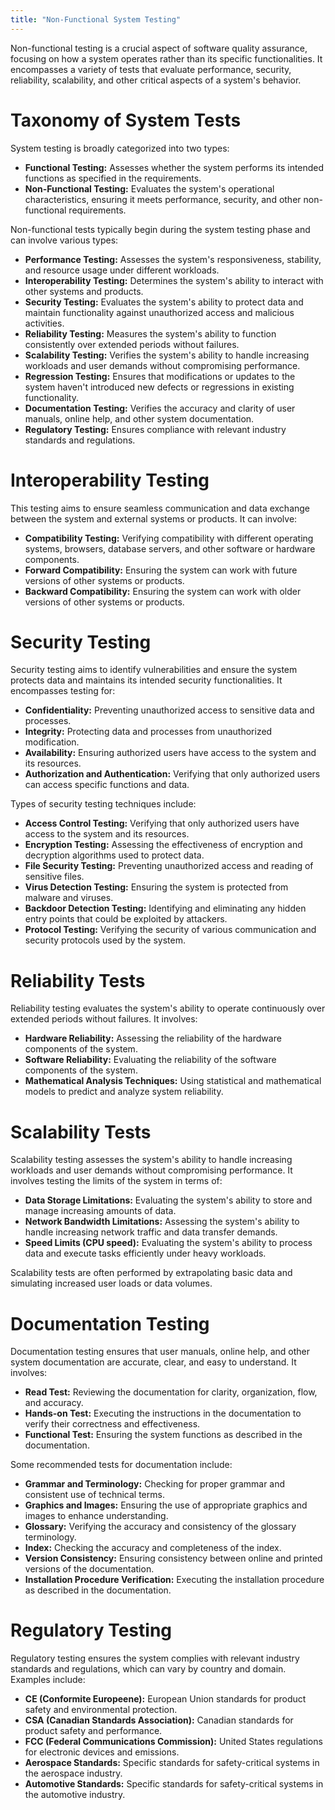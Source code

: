 ```yaml
---
title: "Non-Functional System Testing"
---
```


Non-functional testing is a crucial aspect of software quality assurance, focusing on how a system operates rather than its specific functionalities. It encompasses a variety of tests that evaluate performance, security, reliability, scalability, and other critical aspects of a system's behavior.

# Taxonomy of System Tests

System testing is broadly categorized into two types:

* **Functional Testing:** Assesses whether the system performs its intended functions as specified in the requirements.
* **Non-Functional Testing:** Evaluates the system's operational characteristics, ensuring it meets performance, security, and other non-functional requirements.

Non-functional tests typically begin during the system testing phase and can involve various types:

* **Performance Testing:** Assesses the system's responsiveness, stability, and resource usage under different workloads.
* **Interoperability Testing:** Determines the system's ability to interact with other systems and products.
* **Security Testing:** Evaluates the system's ability to protect data and maintain functionality against unauthorized access and malicious activities.
* **Reliability Testing:** Measures the system's ability to function consistently over extended periods without failures.
* **Scalability Testing:** Verifies the system's ability to handle increasing workloads and user demands without compromising performance.
* **Regression Testing:** Ensures that modifications or updates to the system haven't introduced new defects or regressions in existing functionality.
* **Documentation Testing:** Verifies the accuracy and clarity of user manuals, online help, and other system documentation.
* **Regulatory Testing:** Ensures compliance with relevant industry standards and regulations.

# Interoperability Testing

This testing aims to ensure seamless communication and data exchange between the system and external systems or products. It can involve:

* **Compatibility Testing:** Verifying compatibility with different operating systems, browsers, database servers, and other software or hardware components.
* **Forward Compatibility:** Ensuring the system can work with future versions of other systems or products.
* **Backward Compatibility:** Ensuring the system can work with older versions of other systems or products.

# Security Testing

Security testing aims to identify vulnerabilities and ensure the system protects data and maintains its intended security functionalities. It encompasses testing for:

* **Confidentiality:** Preventing unauthorized access to sensitive data and processes.
* **Integrity:** Protecting data and processes from unauthorized modification.
* **Availability:** Ensuring authorized users have access to the system and its resources.
* **Authorization and Authentication:** Verifying that only authorized users can access specific functions and data.

Types of security testing techniques include:

* **Access Control Testing:** Verifying that only authorized users have access to the system and its resources.
* **Encryption Testing:** Assessing the effectiveness of encryption and decryption algorithms used to protect data.
* **File Security Testing:** Preventing unauthorized access and reading of sensitive files.
* **Virus Detection Testing:** Ensuring the system is protected from malware and viruses.
* **Backdoor Detection Testing:** Identifying and eliminating any hidden entry points that could be exploited by attackers.
* **Protocol Testing:** Verifying the security of various communication and security protocols used by the system.

# Reliability Tests

Reliability testing evaluates the system's ability to operate continuously over extended periods without failures. It involves:

* **Hardware Reliability:** Assessing the reliability of the hardware components of the system.
* **Software Reliability:** Evaluating the reliability of the software components of the system.
* **Mathematical Analysis Techniques:** Using statistical and mathematical models to predict and analyze system reliability.

# Scalability Tests

Scalability testing assesses the system's ability to handle increasing workloads and user demands without compromising performance. It involves testing the limits of the system in terms of:

* **Data Storage Limitations:** Evaluating the system's ability to store and manage increasing amounts of data.
* **Network Bandwidth Limitations:** Assessing the system's ability to handle increasing network traffic and data transfer demands.
* **Speed Limits (CPU speed):** Evaluating the system's ability to process data and execute tasks efficiently under heavy workloads.

Scalability tests are often performed by extrapolating basic data and simulating increased user loads or data volumes.

# Documentation Testing

Documentation testing ensures that user manuals, online help, and other system documentation are accurate, clear, and easy to understand. It involves:

* **Read Test:** Reviewing the documentation for clarity, organization, flow, and accuracy.
* **Hands-on Test:** Executing the instructions in the documentation to verify their correctness and effectiveness.
* **Functional Test:** Ensuring the system functions as described in the documentation.

Some recommended tests for documentation include:

* **Grammar and Terminology:** Checking for proper grammar and consistent use of technical terms.
* **Graphics and Images:** Ensuring the use of appropriate graphics and images to enhance understanding.
* **Glossary:** Verifying the accuracy and consistency of the glossary terminology.
* **Index:** Checking the accuracy and completeness of the index.
* **Version Consistency:** Ensuring consistency between online and printed versions of the documentation.
* **Installation Procedure Verification:** Executing the installation procedure as described in the documentation.

# Regulatory Testing

Regulatory testing ensures the system complies with relevant industry standards and regulations, which can vary by country and domain. Examples include:

* **CE (Conformite Europeene):** European Union standards for product safety and environmental protection.
* **CSA (Canadian Standards Association):** Canadian standards for product safety and performance.
* **FCC (Federal Communications Commission):** United States regulations for electronic devices and emissions.
* **Aerospace Standards:** Specific standards for safety-critical systems in the aerospace industry.
* **Automotive Standards:** Specific standards for safety-critical systems in the automotive industry.